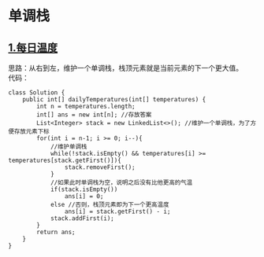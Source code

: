 # 单调栈

## [1.每日温度](https://leetcode.cn/problems/daily-temperatures/description/)
思路：从右到左，维护一个单调栈，栈顶元素就是当前元素的下一个更大值。  
代码：
```
class Solution {
    public int[] dailyTemperatures(int[] temperatures) {
        int n = temperatures.length;
        int[] ans = new int[n]; //存放答案
        List<Integer> stack = new LinkedList<>(); //维护一个单调栈，为了方便存放元素下标
        for(int i = n-1; i >= 0; i--){
            //维护单调栈
            while(!stack.isEmpty() && temperatures[i] >= temperatures[stack.getFirst()]){
                stack.removeFirst();
            }
            //如果此时单调栈为空，说明之后没有比他更高的气温
            if(stack.isEmpty())
                ans[i] = 0;
            else //否则，栈顶元素即为下一个更高温度
                ans[i] = stack.getFirst() - i;
            stack.addFirst(i);
        }
        return ans;
    }
}
```
